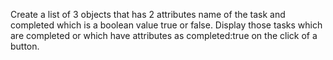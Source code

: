 Create a list of 3 objects that has 2 attributes name of the task and completed which is a boolean value true or false. Display those tasks which are completed or which have attributes as completed:true on the click of a button.